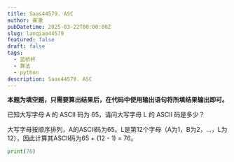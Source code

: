 ```yaml
---
title: Saas44579. ASC
author: 萑澈
pubDatetime: 2025-03-22T00:00:00Z
slug: lanqiao44579
featured: false
draft: false
tags:
  - 蓝桥杯
  - 算法
  - python
description: Saas44579. ASC
---
```

**本题为填空题，只需要算出结果后，在代码中使用输出语句将所填结果输出即可。**

已知大写字母 A 的 ASCII 码为 65，请问大写字母 L 的 ASCII 码是多少？

大写字母按顺序排列，A的ASCII码为65。L是第12个字母（A为1，B为2，...，L为12），因此计算其ASCII码为65 + (12 - 1) = 76。

```python
print(76)
```
